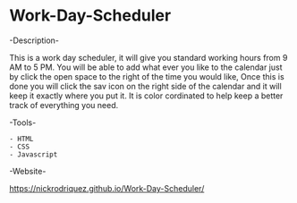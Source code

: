 # Work-Day-Scheduler

-Description-

  This is a work day scheduler, it will give you standard working hours from 9 AM to 5 PM. You will be able to add what ever you like to the calendar just by click the open space to the right of the time you would like, Once this is done you will click the sav icon on the right side of the calendar and it will keep it exactly where you put it. It is color cordinated to help keep a better track of everything you need. 
  
  -Tools-
  
    - HTML
    - CSS
    - Javascript

-Website-

https://nickrodriquez.github.io/Work-Day-Scheduler/
